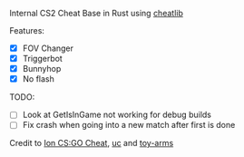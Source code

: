 Internal CS2 Cheat Base in Rust using [cheatlib](https://github.com/implicitlycorrect/cheatlib)

Features:
- [x] FOV Changer
- [x] Triggerbot
- [x] Bunnyhop
- [x] No flash

TODO:
- [ ] Look at GetIsInGame not working for debug builds
- [ ] Fix crash when going into a new match after first is done

Credit to [Ion CS:GO Cheat](https://github.com/zorftw/Ion), [uc](https://www.unknowncheats.me/forum/rust-language-/620533-cs2-internal-rust-cheat-base.html) and [toy-arms](https://github.com/pseuxide/toy-arms)
